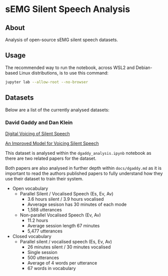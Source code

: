 # sEMG Silent Speech Analysis

## About

Analysis of open-source sEMG silent speech datasets.

## Usage

The recommended way to run the notebook, across WSL2
and Debian-based Linux distributions, is to use this
command:

```bash
jupyter lab --allow-root --no-browser
```

## Datasets

Below are a list of the currently analysed datasets:

### David Gaddy and Dan Klein

[Digital Voicing of Silent Speech](https://arxiv.org/pdf/2010.02960.pdf)

[An Improved Model for Voicing Silent Speech](https://arxiv.org/pdf/2106.01933.pdf)

This dataset is analysed within the `dgaddy_analysis.ipynb`
notebook as there are two related papers for the dataset.

Both papers are also analysed in further depth within `docs/dgaddy.md`
as it is important to read the authors published papers to fully
understand how they use their dataset to train their system.

- Open vocabulary
    - Parallel Silent / Vocalised Speech (Es, Ev, Av)
        - 3.6 hours silent / 3.9 hours vocalised
        - Avverage sesison has 30 minutes of each mode
        - 1,588 utterances
    - Non-parallel Vocalised Speech (Ev, Av)
        - 11.2 hours
        - Average session length 67 minutes
        - 5,477 utterances
- Closed vocabulary
    - Parallel silent / vocalised speech (Es, Ev, Av)
        - 26 minutes silent / 30 minutes vocalised
        - Single session
        - 500 utterances
        - Average of 4 words per utterance
        - 67 words in vocabulary